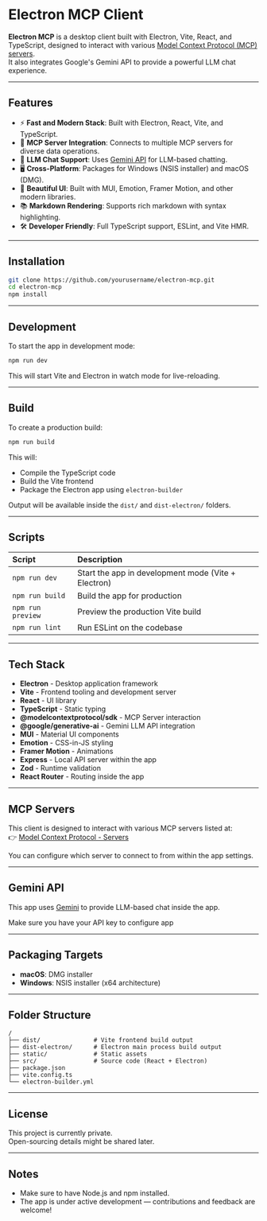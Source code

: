 

# Electron MCP Client

**Electron MCP** is a desktop client built with Electron, Vite, React, and TypeScript, designed to interact with various [Model Context Protocol (MCP) servers](https://github.com/modelcontextprotocol/servers).  
It also integrates Google's Gemini API to provide a powerful LLM chat experience.

---

## Features

- ⚡ **Fast and Modern Stack**: Built with Electron, React, Vite, and TypeScript.
- 🔌 **MCP Server Integration**: Connects to multiple MCP servers for diverse data operations.
- 🤖 **LLM Chat Support**: Uses [Gemini API](https://ai.google.dev/gemini-api/docs) for LLM-based chatting.
- 🖥️ **Cross-Platform**: Packages for Windows (NSIS installer) and macOS (DMG).
- 🎨 **Beautiful UI**: Built with MUI, Emotion, Framer Motion, and other modern libraries.
- 📚 **Markdown Rendering**: Supports rich markdown with syntax highlighting.
- 🛠️ **Developer Friendly**: Full TypeScript support, ESLint, and Vite HMR.

---

## Installation

```bash
git clone https://github.com/yourusername/electron-mcp.git
cd electron-mcp
npm install
```

---

## Development

To start the app in development mode:

```bash
npm run dev
```

This will start Vite and Electron in watch mode for live-reloading.

---

## Build

To create a production build:

```bash
npm run build
```

This will:

- Compile the TypeScript code
- Build the Vite frontend
- Package the Electron app using `electron-builder`

Output will be available inside the `dist/` and `dist-electron/` folders.

---

## Scripts

| Script | Description |
| :----- | :---------- |
| `npm run dev` | Start the app in development mode (Vite + Electron) |
| `npm run build` | Build the app for production |
| `npm run preview` | Preview the production Vite build |
| `npm run lint` | Run ESLint on the codebase |

---

## Tech Stack

- **Electron** - Desktop application framework
- **Vite** - Frontend tooling and development server
- **React** - UI library
- **TypeScript** - Static typing
- **@modelcontextprotocol/sdk** - MCP Server interaction
- **@google/generative-ai** - Gemini LLM API integration
- **MUI** - Material UI components
- **Emotion** - CSS-in-JS styling
- **Framer Motion** - Animations
- **Express** - Local API server within the app
- **Zod** - Runtime validation
- **React Router** - Routing inside the app

---

## MCP Servers

This client is designed to interact with various MCP servers listed at:  
👉 [Model Context Protocol - Servers](https://github.com/modelcontextprotocol/servers)

You can configure which server to connect to from within the app settings.

---

## Gemini API

This app uses [Gemini](https://ai.google.dev/gemini-api/docs) to provide LLM-based chat inside the app.

Make sure you have your API key to configure app

---

## Packaging Targets

- **macOS**: DMG installer
- **Windows**: NSIS installer (x64 architecture)

---

## Folder Structure

```
/
├── dist/               # Vite frontend build output
├── dist-electron/      # Electron main process build output
├── static/             # Static assets
├── src/                # Source code (React + Electron)
├── package.json
├── vite.config.ts
└── electron-builder.yml
```

---

## License

This project is currently private.  
Open-sourcing details might be shared later.

---

## Notes

- Make sure to have Node.js and npm installed.
- The app is under active development — contributions and feedback are welcome!

